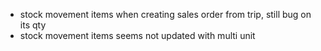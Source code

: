 - stock movement items when creating sales order from trip, still bug on its qty
- stock movement items seems not updated with multi unit